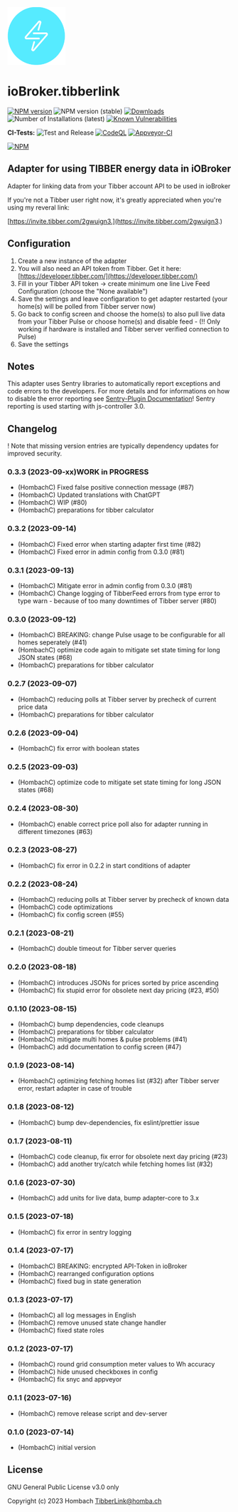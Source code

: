 ![Logo](admin/tibberlink.png)
# ioBroker.tibberlink

[![NPM version](https://img.shields.io/npm/v/iobroker.tibberlink.svg)](https://www.npmjs.com/package/iobroker.tibberlink)
![NPM version (stable)](https://iobroker.live/badges/tibberlink-stable.svg)
[![Downloads](https://img.shields.io/npm/dm/iobroker.tibberlink.svg)](https://www.npmjs.com/package/iobroker.tibberlink)
![Number of Installations (latest)](https://iobroker.live/badges/tibberlink-installed.svg)
[![Known Vulnerabilities](https://snyk.io/test/github/hombach/ioBroker.tibberlink/badge.svg)](https://snyk.io/test/github/hombach/ioBroker.tibberlink)

**CI-Tests:**
![Test and Release](https://github.com/hombach/ioBroker.tibberlink/workflows/Test%20and%20Release/badge.svg)
[![CodeQL](https://github.com/hombach/ioBroker.tibberlink/actions/workflows/codeql-analysis.yml/badge.svg)](https://github.com/hombach/ioBroker.tibberlink/actions/workflows/codeql-analysis.yml)
[![Appveyor-CI](https://ci.appveyor.com/api/projects/status/github/hombach/ioBroker.tibberlink?branch=master&svg=true)](https://ci.appveyor.com/project/hombach/iobroker-tibberlink)

[![NPM](https://nodei.co/npm/iobroker.tibberlink.png?downloads=true)](https://nodei.co/npm/iobroker.tibberlink/)


## Adapter for using TIBBER energy data in iOBroker
Adapter for linking data from your Tibber account API to be used in ioBroker

If you're not a Tibber user right now, it's greatly appreciated when you're using my reveral link:

[https://invite.tibber.com/2gwuign3.](https://invite.tibber.com/2gwuign3.)

## Configuration
1. Create a new instance of the adapter
2. You will also need an API token from Tibber. Get it here: [https://developer.tibber.com/](https://developer.tibber.com/)
3. Fill in your Tibber API token -> create minimum one line Live Feed Configuration (choose the "None available")
4. Save the settings and leave configaration to get adapter restarted (your home(s) will be polled from Tibber server now)
4. Go back to config screen and choose the home(s) to also pull live data from your Tibber Pulse or choose home(s) and disable feed  -  (!! Only working if hardware is installed and Tibber server verified connection to Pulse)
5. Save the settings

## Notes
This adapter uses Sentry libraries to automatically report exceptions and code errors to the developers. For more details and for informations on how to disable the error reporting see [Sentry-Plugin Documentation](https://github.com/ioBroker/plugin-sentry#plugin-sentry)! Sentry reporting is used starting with js-controller 3.0.

## Changelog
! Note that missing version entries are typically dependency updates for improved security.

### 0.3.3 (2023-09-xx)WORK in PROGRESS
* (HombachC) Fixed false positive connection message (#87)
* (HombachC) Updated translations with ChatGPT
* (HombachC) WIP (#80)
* (HombachC) preparations for tibber calculator
### 0.3.2 (2023-09-14)
* (HombachC) Fixed error when starting adapter first time (#82)
* (HombachC) Fixed error in admin config from 0.3.0 (#81)
### 0.3.1 (2023-09-13)
* (HombachC) Mitigate error in admin config from 0.3.0 (#81)
* (HombachC) Change logging of TibberFeed errors from type error to type warn - because of too many downtimes of Tibber server (#80)
### 0.3.0 (2023-09-12)
* (HombachC) BREAKING: change Pulse usage to be configurable for all homes seperately (#41)
* (HombachC) optimize code again to mitigate set state timing for long JSON states (#68)
* (HombachC) preparations for tibber calculator
### 0.2.7 (2023-09-07)
* (HombachC) reducing polls at Tibber server by precheck of current price data
* (HombachC) preparations for tibber calculator
### 0.2.6 (2023-09-04)
* (HombachC) fix error with boolean states
### 0.2.5 (2023-09-03)
* (HombachC) optimize code to mitigate set state timing for long JSON states (#68) 
### 0.2.4 (2023-08-30)
* (HombachC) enable correct price poll also for adapter running in different timezones (#63) 
### 0.2.3 (2023-08-27)
* (HombachC) fix error in 0.2.2 in start conditions of adapter
### 0.2.2 (2023-08-24)
* (HombachC) reducing polls at Tibber server by precheck of known data
* (HombachC) code optimizations
* (HombachC) fix config screen (#55)
### 0.2.1 (2023-08-21)
* (HombachC) double timeout for Tibber server queries
### 0.2.0 (2023-08-18)
* (HombachC) introduces JSONs for prices sorted by price ascending
* (HombachC) fix stupid error for obsolete next day pricing (#23, #50)
### 0.1.10 (2023-08-15)
* (HombachC) bump dependencies, code cleanups
* (HombachC) preparations for tibber calculator
* (HombachC) mitigate multi homes & pulse problems (#41)
* (HombachC) add documentation to config screen (#47)
### 0.1.9 (2023-08-14)
* (HombachC) optimizing fetching homes list (#32) after Tibber server error, restart adapter in case of trouble
### 0.1.8 (2023-08-12)
* (HombachC) bump dev-dependencies, fix eslint/prettier issue
### 0.1.7 (2023-08-11)
* (HombachC) code cleanup, fix error for obsolete next day pricing (#23)
* (HombachC) add another try/catch while fetching homes list (#32)
### 0.1.6 (2023-07-30)
* (HombachC) add units for live data, bump adapter-core to 3.x
### 0.1.5 (2023-07-18)
* (HombachC) fix error in sentry logging
### 0.1.4 (2023-07-17)
* (HombachC) BREAKING: encrypted API-Token in ioBroker
* (HombachC) rearranged configuration options
* (HombachC) fixed bug in state generation
### 0.1.3 (2023-07-17)
* (HombachC) all log messages in English
* (HombachC) remove unused state change handler
* (HombachC) fixed state roles
### 0.1.2 (2023-07-17)
* (HombachC) round grid consumption meter values to Wh accuracy
* (HombachC) hide unused checkboxes in config
* (HombachC) fix snyc and appveyor
### 0.1.1 (2023-07-16)
* (HombachC) remove release script and dev-server
### 0.1.0 (2023-07-14)
* (HombachC) initial version

## License
GNU General Public License v3.0 only

Copyright (c) 2023 Hombach <TibberLink@homba.ch>
